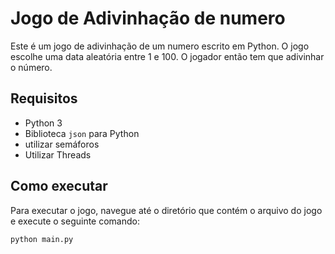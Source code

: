# Jogo de Adivinhação de numero

Este é um jogo de adivinhação de um numero escrito em Python. O jogo escolhe uma data aleatória entre 1 e 100. O jogador então tem que adivinhar o número.

## Requisitos

- Python 3
- Biblioteca `json` para Python
- utilizar semáforos
- Utilizar Threads

## Como executar

Para executar o jogo, navegue até o diretório que contém o arquivo do jogo e execute o seguinte comando:

```bash
python main.py
